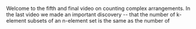 Welcome to the fifth and final video on counting complex arrangements. In the last video we made an important discovery -- that the number of k-element subsets of an n-element set is the same as the number of 
<!--stackedit_data:
eyJoaXN0b3J5IjpbODA3OTQ0MTg5XX0=
-->